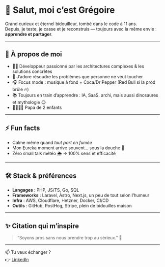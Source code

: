 # 👋 Salut, moi c’est Grégoire

Grand curieux et éternel bidouilleur, tombé dans le code à 11 ans.  
Depuis, je teste, je casse et je reconstruis — toujours avec la même envie : **apprendre et partager**.

---

## 🚀 À propos de moi

- 🧑‍💻 Développeur passionné par les architectures complexes & les solutions concrètes  
- 🔧 J’adore résoudre les problèmes que personne ne veut toucher  
- 🎧 Focus mode : musique à fond + Coca/Dr Pepper (Red Bull si la prod brûle 🔥)  
- 📚 Toujours en train d’apprendre : IA, SaaS, archi, mais aussi dinosaures et mythologie 😉  
- 👨‍👩‍👧‍👦 Papa de 2 enfants

---

## ⚡ Fun facts

- Calme même quand *tout part en fumée*  
- Mon Eureka moment arrive souvent… sous la douche 🚿  
- Zéro small talk météo 🌦️ → 100% sens et efficacité  

---

## 🛠️ Stack & préférences

- **Langages** : PHP, JS/TS, Go, SQL  
- **Frameworks** : Laravel, Astro, Next.js, un peu de tout selon l’humeur  
- **Infra** : AWS, Cloudflare, Hetzner, Docker, CI/CD  
- **Outils** : GitHub, PostHog, Stripe, plein de bidouilles maison  

---

## ✨ Citation qui m’inspire

> “Soyons pros sans nous prendre trop au sérieux.” 🙂

---

📫 Tu veux échanger ?  
👉 [LinkedIn](https://www.linkedin.com/in/gr%C3%A9goire-o-73730986/)


<!--
**gtko/gtko** is a ✨ _special_ ✨ repository because its `README.md` (this file) appears on your GitHub profile.

Here are some ideas to get you started:

- 🔭 I’m currently working on ...
- 🌱 I’m currently learning ...
- 👯 I’m looking to collaborate on ...
- 🤔 I’m looking for help with ...
- 💬 Ask me about ...
- 📫 How to reach me: ...
- 😄 Pronouns: ...
- ⚡ Fun fact: ...
-->
